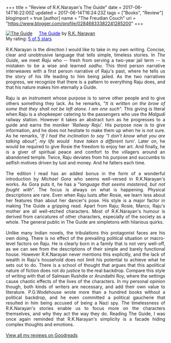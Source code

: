 +++
title = "Review of R.K.Narayan's The Guide"
date = 2017-06-14T16:22:00Z
updated = 2017-06-14T16:24:23Z
tags = ["Books", "Review"]
blogimport = true 
[author]
	name = "The Freudian Couch"
	uri = "https://www.blogger.com/profile/02846833382241285200"
+++

<div dir="ltr" style="text-align: left;" trbidi="on">
<a href="https://www.goodreads.com/book/show/129877.The_Guide" style="float: left; padding-right: 20px;"><img alt="The Guide" border="0" src="https://images.gr-assets.com/books/1427735982m/129877.jpg" /></a><a href="https://www.goodreads.com/book/show/129877.The_Guide"><span style="color: blue;">The Guide</span></a> by <a href="https://www.goodreads.com/author/show/1305302.R_K_Narayan">R.K. Narayan</a><br />
My rating: <a href="https://www.goodreads.com/review/show/2024737957"><span style="color: blue;">5 of 5 stars</span></a><br />
<br />
<div style="text-align: justify;">
R.K.Narayan is the direction I would like to take in my own writing. Concise, clear and unobtrusive language that tells simple, timeless stories. In <i>The Guide</i>, we meet <i>Raju</i> who -- fresh from serving a two-year jail term -- is mistaken to be a wise and learned <i>sadhu</i>. This third person narrative interweaves with a first person narrative of Raju's past, where he tells us the story of his life leading to him being jailed. As the two narratives progress, we recognize that there is a pattern to everything Raju does, and that his nature makes him eternally a Guide.</div>
<div style="text-align: justify;">
<br /></div>
<div style="text-align: justify;">
Raju is an instrument whose purpose is to serve other people and to give others something they lack. As he remarks, "<i>It is written on the brow of some that they shall not be left alone. I am one such</i>". This giving is literal when Raju is a shopkeeper catering to the passengers who use the <i>Malgudi </i>railway station. However it takes an abstract turn as he progresses to a guide and earns the moniker '<i>Railway Raju</i>'. His purpose now is to give information, and he does not hesitate to make them up when he is not sure. As he remarks, '<i>If I had the inclination to say "I don't know what you are talking about", my life would &nbsp;have taken a different turn</i>'. Later on, he would be required to give Rosie the freedom to enjoy her art. And finally, he is a giver of spiritual peace and comfort to the villagers around an abandoned temple. Twice, Raju deviates from his purpose and succumbs to selfish motives driven by lust and money. And he falters each time.</div>
<div style="text-align: justify;">
<br /></div>
<div style="text-align: justify;">
The edition I read has an added bonus in the form of a wonderful introduction by <i>Michael Gora</i> who seems well-versed in R.K.Narayan's works. As Gora puts it, he has a "l<i>anguage that seems mastered, but not fought with</i>". The focus is always on what is happening. Physical descriptions are rare. Even when Raju lusts after Rosie, we learn less about her features than about her dancer's pose. His style is a major factor in making The Guide a gripping read. Apart from Raju; Rosie, Marco, Raju's mother are all well-etched characters. Most of R.K.Narayan's humour is derived from caricatures of other characters, especially of the society as a whole. The general public in The Guide are simpletons with hilarious quirks.</div>
<div style="text-align: justify;">
<br /></div>
<div style="text-align: justify;">
Unlike many Indian novels, the tribulations this protagonist faces are his own doing. There is no effect of the prevailing political situation or macro-level factors on Raju. He is clearly born in a family that is not very well-off, as we can see from the descriptions of their simple and barely functional house. However R.K.Narayan never mentions this explicitly, and the lack of wealth in Raju's household does not limit his potential to achieve what he sets out to do. There is a school of thought that argues that this apolitical nature of fiction does not do justice to the real backdrop. Compare this style of writing with that of Salmaan Rushdie or Arundathi Roy, where the settings cause chaotic effects of the lives of the characters. In my personal opinion though, both kinds of writers are necessary, and add their own value to literature. P.G.Wodehouse wrote more than a hundred books without a political backdrop, and he even committed a political gaucherie that resulted in him being accused of being a Nazi spy. The timelessness of R.K.Narayan's stories enable us to focus more on the characters themselves, and why they act the way they do. Reading The Guide, I was once again reminded that R.K.Narayan's simplicity is a facade hiding complex thoughts and emotions.
</div>
<div style="text-align: justify;">
<br /></div>
<a href="https://www.goodreads.com/review/list/4391307-adarsh">View all my reviews on Goodreads</a>
</div>

